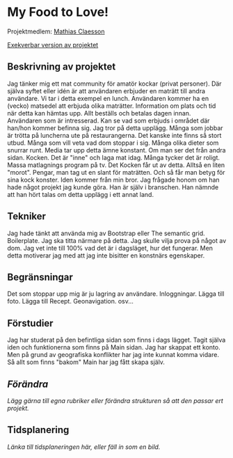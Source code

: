 # My Food to Love!
Projektmedlem: 
[Mathias Claesson](https://github.com/mc22ft)

[Exekverbar version av projektet](http://mc22ft.github.io/ProjektskelettHT13)

## Beskrivning av projektet
Jag tänker mig ett mat community för amatör kockar (privat personer). Där själva syftet eller idén är att användaren 
erbjuder en maträtt till andra användare. Vi tar i detta exempel en lunch. Användaren kommer ha en (vecko) matsedel 
att erbjuda olika maträtter. Information om plats och tid när detta kan hämtas upp. Allt beställs och betalas dagen 
innan. Användaren som är intresserad. Kan se vad som erbjuds i området där han/hon kommer befinna sig. 
Jag tror på detta upplägg. Många som jobbar är trötta på luncherna ute på restaurangerna. Det kanske inte finns så 
stort utbud. Många som vill veta vad dom stoppar i sig. Många olika dieter som snurrar runt. Media tar upp detta ämne 
konstant. Om man ser det från andra sidan. Kocken. Det är "inne" och laga mat idag. Många tycker det är roligt. Massa
matlagnings program på tv. Det Kocken får ut av detta. Alltså en liten "morot". Pengar, man tag ut en slant för
maträtten. Och så får man betyg för sina kock konster. Iden kommer från min bror. Jag frågade honom om han hade något 
projekt jag kunde göra. Han är själv i branschen. Han nämnde att han hört talas om detta upplägg i ett annat land.

## Tekniker
Jag hade tänkt att använda mig av Bootstrap eller The semantic grid. Boilerplate. Jag ska titta närmare på detta.
Jag skulle vilja prova på något av dom. Jag vet inte till 100% vad det är i dagsläget, hur det fungerar. Men detta 
motiverar jag med att jag inte bisitter en konstnärs egenskaper.

## Begränsningar
Det som stoppar upp mig är ju lagring av användare. Inloggningar. Lägga till foto. Lägga till Recept. Geonavigation. osv...

## Förstudier
Jag har studerat på den befintliga sidan som finns i dags lägget. Tagit själva iden och funktionerna som finns på Main 
sidan. Jag har skappat ett konto. Men på grund av geografiska konflikter har jag inte kunnat komma vidare. Så allt 
som finns "bakom" Main har jag fått skapa själv. 

## *Förändra*
*Lägg gärna till egna rubriker eller förändra strukturen så att den passar ert projekt.*

## Tidsplanering
*Länka till tidsplaneringen här, eller fäll in som en bild.*

